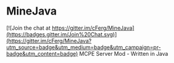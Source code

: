 # MineJava

[![Join the chat at https://gitter.im/cFerg/MineJava](https://badges.gitter.im/Join%20Chat.svg)](https://gitter.im/cFerg/MineJava?utm_source=badge&utm_medium=badge&utm_campaign=pr-badge&utm_content=badge)
MCPE Server Mod - Written in Java
